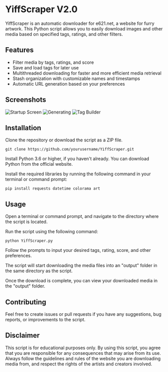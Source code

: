 # YiffScraper V2.0

YiffScraper is an automatic downloader for e621.net, a website for furry artwork. This Python script allows you to easily download images and other media based on specified tags, ratings, and other filters.

## Features
- Filter media by tags, ratings, and score
- Save and load tags for later use
- Multithreaded downloading for faster and more efficient media retrieval
- Stash organization with customizable names and timestamps
- Automatic URL generation based on your preferences

## Screenshots
![Startup Screen](/screenshots/startup.png)
![Generating](/screenshots/genning.png)
![Tag Builder](/screenshots/tagbuilder.gif)

## Installation
Clone the repository or download the script as a ZIP file.

```
git clone https://github.com/yourusername/YiffScraper.git
```

Install Python 3.6 or higher, if you haven't already. You can download Python from the official website.

Install the required libraries by running the following command in your terminal or command prompt:
 
 ```
pip install requests datetime colorama art
```

## Usage
Open a terminal or command prompt, and navigate to the directory where the script is located.

Run the script using the following command:

```
python YiffScraper.py
```

Follow the prompts to input your desired tags, rating, score, and other preferences.

The script will start downloading the media files into an "output" folder in the same directory as the script.

Once the download is complete, you can view your downloaded media in the "output" folder.

## Contributing
Feel free to create issues or pull requests if you have any suggestions, bug reports, or improvements to the script.

## Disclaimer
This script is for educational purposes only. By using this script, you agree that you are responsible for any consequences that may arise from its use. Always follow the guidelines and rules of the website you are downloading media from, and respect the rights of the artists and creators involved.
